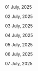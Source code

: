 01 July, 2025

02 July, 2025

03 July, 2025

04 July, 2025

05 July, 2025

06 July, 2025

07 July, 2025